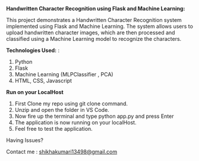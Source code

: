 **Handwritten Character Recognition using Flask and Machine Learning:** 

This project demonstrates a Handwritten Character Recognition system implemented using Flask and Machine Learning. The system allows users to upload handwritten character images, which are then processed and classified using a Machine Learning model to recognize the characters.

**Technologies Used:** : 
1. Python
2. Flask
3. Machine Learning (MLPClassifier , PCA)
4. HTML, CSS, Javascript

**Run on your LocalHost**
1. First Clone my repo using git clone command.
2. Unzip and open the folder in VS Code.
3. Now fire up the terminal and type python app.py and press Enter
4. The application is now running on your localHost.
5. Feel free to test the application.


Having Issues? 

Contact me : shikhakumari13498@gmail.com 
